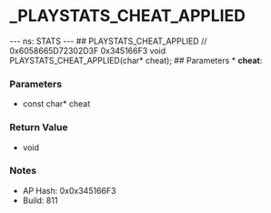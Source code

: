 # _PLAYSTATS_CHEAT_APPLIED

--- ns: STATS --- ## PLAYSTATS_CHEAT_APPLIED  // 0x6058665D72302D3F 0x345166F3 void PLAYSTATS_CHEAT_APPLIED(char* cheat);   ## Parameters * **cheat**:

### Parameters
* const char* cheat

### Return Value
* void

### Notes
* AP Hash: 0x0x345166F3
* Build: 811

